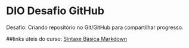 # DIO Desafio GitHub
Desafio: Criando repositório no Git/GitHub para compartilhar progresso.

##links úteis do curso:
[Sintaxe Básica Markdown](https://docs.pipz.com/central-de-ajuda/learning-center/guia-basico-de-markdown#open)
